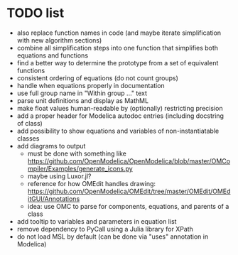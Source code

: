 # TODO list

* also replace function names in code (and maybe iterate simplification with new algorithm sections)
* combine all simplification steps into one function that simplifies both equations and functions
* find a better way to determine the prototype from a set of equivalent functions
* consistent ordering of equations (do not count groups)
* handle when equations properly in documentation
* use full group name in "Within group ..." text
* parse unit definitions and display as MathML
* make float values human-readable by (optionally) restricting precision
* add a proper header for Modelica autodoc entries (including docstring of class)
* add possibility to show equations and variables of non-instantiatable classes
* add diagrams to output
  * must be done with something like https://github.com/OpenModelica/OpenModelica/blob/master/OMCompiler/Examples/generate_icons.py
  * maybe using Luxor.jl?
  * reference for how OMEdit handles drawing: https://github.com/OpenModelica/OMEdit/tree/master/OMEdit/OMEditGUI/Annotations
  * idea: use OMC to parse for components, equations, and parents of a class
* add tooltip to variables and parameters in equation list
* remove dependency to PyCall using a Julia library for XPath
* do not load MSL by default (can be done via "uses" annotation in Modelica)
